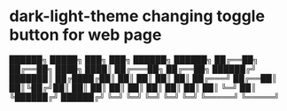 # dark-light-theme changing toggle button for web page


██████╗      █████╗     ███╗   ███╗     ██████╗     ██████╗ 
██╔══██╗    ██╔══██╗    ████╗ ████║    ██╔═══██╗    ██╔══██╗
██████╔╝    ███████║    ██╔████╔██║    ██║   ██║    ██║  ██║
██╔═══╝     ██╔══██║    ██║╚██╔╝██║    ██║   ██║    ██║  ██║
██║         ██║  ██║    ██║ ╚═╝ ██║    ╚██████╔╝    ██████╔╝
╚═╝         ╚═╝  ╚═╝    ╚═╝     ╚═╝     ╚═════╝     ╚═════╝ 
                                                            
